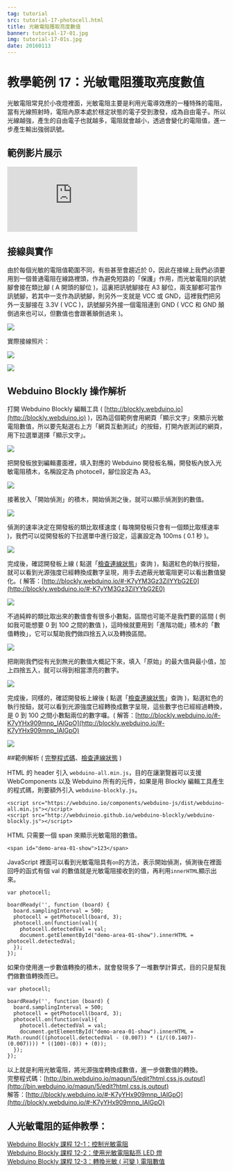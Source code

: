 ```yaml
---
tag: tutorial
src: tutorial-17-photocell.html
title: 光敏電阻獲取亮度數值
banner: tutorial-17-01.jpg
img: tutorial-17-01s.jpg
date: 20160113
---
```


<!-- @@master  = ../../_layout.html-->

<!-- @@block  =  meta-->

<title>教學範例 17：光敏電阻獲取亮度數值 :::: Webduino = Web × Arduino</title>

<meta name="description" content="光敏電阻常見於小夜燈裡面，光敏電阻主要是利用光電導效應的一種特殊的電阻，當有光線照射時，電阻內原本處於穩定狀態的電子受到激發，成為自由電子。所以光線越強，產生的自由電子也就越多，電阻就會越小，透過會變化的電阻值，進一步產生輸出強弱訊號。">

<meta itemprop="description" content="光敏電阻常見於小夜燈裡面，光敏電阻主要是利用光電導效應的一種特殊的電阻，當有光線照射時，電阻內原本處於穩定狀態的電子受到激發，成為自由電子。所以光線越強，產生的自由電子也就越多，電阻就會越小，透過會變化的電阻值，進一步產生輸出強弱訊號。">

<meta property="og:description" content="光敏電阻常見於小夜燈裡面，光敏電阻主要是利用光電導效應的一種特殊的電阻，當有光線照射時，電阻內原本處於穩定狀態的電子受到激發，成為自由電子。所以光線越強，產生的自由電子也就越多，電阻就會越小，透過會變化的電阻值，進一步產生輸出強弱訊號。">

<meta property="og:title" content="教學範例 17：光敏電阻獲取亮度數值" >

<meta property="og:url" content="https://webduino.io/tutorials/tutorial-17-photocell.html">

<meta property="og:image" content="https://webduino.io/img/tutorials/tutorial-17-01s.jpg">

<meta itemprop="image" content="https://webduino.io/img/tutorials/tutorial-17-01s.jpg">

<include src="../_include-tutorials.html"></include>

<!-- @@close-->

<!-- @@block  =  preAndNext-->

<include src="../_include-tutorials-content.html"></include>

<!-- @@close-->

<!-- @@block  =  tutorials-->

# 教學範例 17：光敏電阻獲取亮度數值

光敏電阻常見於小夜燈裡面，光敏電阻主要是利用光電導效應的一種特殊的電阻，當有光線照射時，電阻內原本處於穩定狀態的電子受到激發，成為自由電子。所以光線越強，產生的自由電子也就越多，電阻就會越小，透過會變化的電阻值，進一步產生輸出強弱訊號。

## 範例影片展示

<iframe class="youtube" src="https://www.youtube.com/embed/jSarWRDj7Gk" frameborder="0" allowfullscreen></iframe>

## 接線與實作

由於每個光敏的電阻值範圍不同，有些甚至會趨近於 0，因此在接線上我們必須要用到一個普通電阻在線路裡頭，作為避免短路的「保護」作用，而光敏電阻的訊號腳會接在類比腳 ( A 開頭的腳位 )，這裏把訊號腳接在 A3 腳位，兩支腳都可當作訊號腳，若其中一支作為訊號腳，則另外一支就是 VCC 或 GND，這裡我們把另外一支腳接在 3.3V ( VCC )，訊號腳另外接一個電阻連到 GND ( VCC 和 GND 顛倒過來也可以，但數值也會跟著顛倒過來 )。

![](../img/tutorials/tutorial-17-02.jpg)

實際接線照片：

![](../img/tutorials/tutorial-17-03.jpg)

![](../img/tutorials/tutorial-17-04.jpg)

## Webduino Blockly 操作解析

打開 Webduino Blockly 編輯工具 ( [http://blockly.webduino.io](http://blockly.webduino.io) )，因為這個範例會用網頁「顯示文字」來顯示光敏電阻數值，所以要先點選右上方「網頁互動測試」的按鈕，打開內嵌測試的網頁，用下拉選單選擇「顯示文字」。

![](../img/tutorials/tutorial-17-05.jpg)

把開發板放到編輯畫面裡，填入對應的 Webduino 開發板名稱，開發板內放入光敏電阻積木，名稱設定為 photocell，腳位設定為 A3。

![](../img/tutorials/tutorial-17-06.jpg)

接著放入「開始偵測」的積木，開始偵測之後，就可以顯示偵測到的數值。

![](../img/tutorials/tutorial-17-07.jpg)

偵測的速率決定在開發板的類比取樣速度 ( 每塊開發板只會有一個類比取樣速率 )，我們可以從開發板的下拉選單中進行設定，這裏設定為 100ms ( 0.1 秒 )。

![](../img/tutorials/tutorial-17-08.jpg)

完成後，確認開發板上線 ( 點選「[檢查連線狀態](https://webduino.io/device.html)」查詢 )，點選紅色的執行按鈕，就可以看到光源強度已經轉換成數字呈現，用手去遮蔽光敏電阻更可以看出數值變化。( 解答：[http://blockly.webduino.io/#-K7yYM3Gz3ZilYYbG2E0](http://blockly.webduino.io/#-K7yYM3Gz3ZilYYbG2E0)

![](../img/tutorials/tutorial-17-09.jpg)

不過純粹的類比取出來的數值會有很多小數點，區間也可能不是我們要的區間 ( 例如我可能想要 0 到 100 之間的數值 )，這時候就要用到「進階功能」積木的「數值轉換」，它可以幫助我們做四捨五入以及轉換區間。

![](../img/tutorials/tutorial-17-10.jpg)

把剛剛我們從有光到無光的數值大概記下來，填入「原始」的最大值與最小值，加上四捨五入，就可以得到相當漂亮的數字。

![](../img/tutorials/tutorial-17-11.jpg)

完成後，同樣的，確認開發板上線後 ( 點選「[檢查連線狀態](https://webduino.io/device.html)」查詢 )，點選紅色的執行按鈕，就可以看到光源強度已經轉換成數字呈現，這些數字也已經經過轉換，是 0 到 100 之間小數點兩位的數字囉。( 解答：[http://blockly.webduino.io/#-K7yYHx909mnp_IAlGpO](http://blockly.webduino.io/#-K7yYHx909mnp_IAlGpO)

![](../img/tutorials/tutorial-17-12.jpg)


##範例解析 ( [完整程式碼](http://bin.webduino.io/maqun/5/edit?html,css,js,output)、[檢查連線狀態](https://webduino.io/device.html) )

HTML 的 header 引入 `webduino-all.min.js`，目的在讓瀏覽器可以支援 WebComponents 以及 Webduino 所有的元件，如果是用 Blockly 編輯工具產生的程式碼，則要額外引入 `webduino-blockly.js`。

	<script src="https://webduino.io/components/webduino-js/dist/webduino-all.min.js"></script>
	<script src="http://webduinoio.github.io/webduino-blockly/webduino-blockly.js"></script>

HTML 只需要一個 span 來顯示光敏電阻的數值。

	<span id="demo-area-01-show">123</span>

JavaScript 裡面可以看到光敏電阻具有`on`的方法，表示開始偵測，偵測後在裡面回呼的函式有個 val 的數值就是光敏電阻接收到的值，再利用`innerHTML`顯示出來。

	var photocell;

	boardReady('', function (board) {
	  board.samplingInterval = 500;
	  photocell = getPhotocell(board, 3);
	  photocell.on(function(val){
	    photocell.detectedVal = val;
	    document.getElementById("demo-area-01-show").innerHTML = photocell.detectedVal;
	  });
	});

如果你使用進一步數值轉換的積木，就會發現多了一堆數學計算式，目的只是幫我們做數值轉換而已。

	var photocell;

	boardReady('', function (board) {
	  board.samplingInterval = 500;
	  photocell = getPhotocell(board, 3);
	  photocell.on(function(val){
	    photocell.detectedVal = val;
	    document.getElementById("demo-area-01-show").innerHTML = Math.round(((photocell.detectedVal - (0.007)) * (1/((0.1407)-(0.007)))) * ((100)-(0)) + (0));
	  });
	});

以上就是利用光敏電阻，將光源強度轉換成數值，進一步做數值的轉換。   
完整程式碼：[http://bin.webduino.io/maqun/5/edit?html,css,js,output](http://bin.webduino.io/maqun/5/edit?html,css,js,output)  
解答：[http://blockly.webduino.io/#-K7yYHx909mnp_IAlGpO](http://blockly.webduino.io/#-K7yYHx909mnp_IAlGpO)

## 人光敏電阻的延伸教學：

[Webduino Blockly 課程 12-1：控制光敏電阻](http://blockly.webduino.io/?lang=zh-hant&page=tutorials/photocell-1#-K0oVQzwFXfXTj5xmlrU)  
[Webduino Blockly 課程 12-2：使用光敏電阻點亮 LED 燈](http://blockly.webduino.io/?lang=zh-hant&page=tutorials/photocell-2#-K0objWF2mEVwsHYux8W)  
[Webduino Blockly 課程 12-3：轉換光敏 ( 可變 ) 電阻數值](http://blockly.webduino.io/?lang=zh-hant&page=tutorials/photocell-3#-K2kvxmwFHNiGl0P-_7S)  


<!-- @@close-->